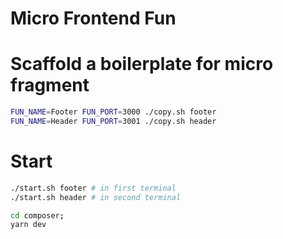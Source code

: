 # Micro Frontend Fun

# Scaffold a boilerplate for micro fragment
```bash
FUN_NAME=Footer FUN_PORT=3000 ./copy.sh footer
FUN_NAME=Header FUN_PORT=3001 ./copy.sh header
```

# Start

```bash
./start.sh footer # in first terminal
./start.sh header # in second terminal

cd composer;
yarn dev
```

